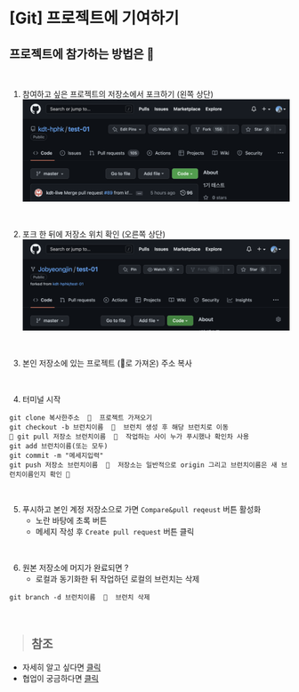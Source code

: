# [Git] 프로젝트에 기여하기

## 프로젝트에 참가하는 방법은 💭

<br />

1. 참여하고 싶은 프로젝트의 저장소에서 포크하기 (왼쪽 상단)
   ![](./git-start.assets/request-1.png)

<br />

2. 포크 한 뒤에 저장소 위치 확인 (오른쪽 상단)
   ![](./git-start.assets/request-2.png)

<br />

3. 본인 저장소에 있는 프로젝트 (🍴로 가져온) 주소 복사

<br />

4. 터미널 시작

```
git clone 복사한주소  🔸  프로젝트 가져오기
git checkout -b 브런치이름  🔸  브런치 생성 후 해당 브런치로 이동
🚨 git pull 저장소 브런치이름  🔸  작업하는 사이 누가 푸시했나 확인차 사용
git add 브런치이름(또는 모두)
git commit -m "메세지입력"
git push 저장소 브런치이름  🔸  저장소는 일반적으로 origin 그리고 브런치이름은 새 브런치이름인지 확인 🚨
```

<br />

5. 푸시하고 본인 계정 저장소으로 가면 `Compare&pull reqeust` 버튼 활성화
   - 노란 바탕에 초록 버튼
   - 메세지 작성 후 `Create pull request` 버튼 클릭

<br />

6. 원본 저장소에 머지가 완료되면 ?
   - 로컬과 동기화한 뒤 작업하던 로컬의 브런치는 삭제

```
git branch -d 브런치이름  🔸  브런치 삭제
```

<br />

> ## 참조

- 자세히 알고 싶다면 [클릭](https://git-scm.com/book/ko/v2/%EB%B6%84%EC%82%B0-%ED%99%98%EA%B2%BD%EC%97%90%EC%84%9C%EC%9D%98-Git-%ED%94%84%EB%A1%9C%EC%A0%9D%ED%8A%B8%EC%97%90-%EA%B8%B0%EC%97%AC%ED%95%98%EA%B8%B0)
- 협업이 궁금하다면 [클릭](https://inpa.tistory.com/entry/GIT-%E2%9A%A1%EF%B8%8F-%EA%B9%83%ED%97%99-%EC%9B%90%EA%B2%A9-%EC%A0%80%EC%9E%A5%EC%86%8C-%EA%B4%80%EB%A6%AC-git-remote)

